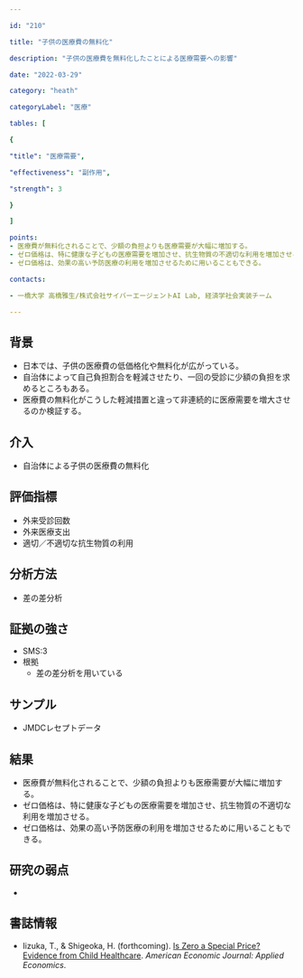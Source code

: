 ```yaml
---

id: "210"

title: "子供の医療費の無料化"

description: "子供の医療費を無料化したことによる医療需要への影響"

date: "2022-03-29"

category: "heath"

categoryLabel: "医療"

tables: [

{

"title": "医療需要",

"effectiveness": "副作用",

"strength": 3

}

]

points:
- 医療費が無料化されることで、少額の負担よりも医療需要が大幅に増加する。
- ゼロ価格は、特に健康な子どもの医療需要を増加させ、抗生物質の不適切な利用を増加させる。
- ゼロ価格は、効果の高い予防医療の利用を増加させるために用いることもできる。

contacts:

- 一橋大学 高橋雅生/株式会社サイバーエージェントAI Lab, 経済学社会実装チーム

---
```


## 背景
- 日本では、子供の医療費の低価格化や無料化が広がっている。
- 自治体によって自己負担割合を軽減させたり、一回の受診に少額の負担を求めるところもある。
- 医療費の無料化がこうした軽減措置と違って非連続的に医療需要を増大させるのか検証する。

## 介入
- 自治体による子供の医療費の無料化

## 評価指標
- 外来受診回数
- 外来医療支出
- 適切／不適切な抗生物質の利用

## 分析方法
- 差の差分析

## 証拠の強さ

- SMS:3
- 根拠
    - 差の差分析を用いている

## サンプル
- JMDCレセプトデータ

## 結果
- 医療費が無料化されることで、少額の負担よりも医療需要が大幅に増加する。
- ゼロ価格は、特に健康な子どもの医療需要を増加させ、抗生物質の不適切な利用を増加させる。
- ゼロ価格は、効果の高い予防医療の利用を増加させるために用いることもできる。

## 研究の弱点
- 

## 書誌情報
- Iizuka, T., & Shigeoka, H. (forthcoming). [Is Zero a Special Price? Evidence from Child Healthcare](https://www.aeaweb.org/articles?id=10.1257/app.20210184&&from=f#:~:text=We%20test%20the%20presence%20of,increasing%20inappropriate%20use%20of%20antibiotics.). *American Economic Journal: Applied Economics*.


